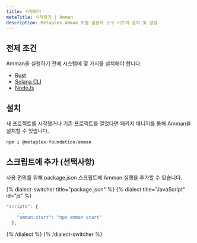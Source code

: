 ```yaml
---
title: 시작하기
metaTitle: 시작하기 | Amman
description: Metaplex Amman 로컬 검증자 도구 키트의 설치 및 설정.
---
```


## 전제 조건

Amman을 실행하기 전에 시스템에 몇 가지를 설치해야 합니다.

- [Rust](https://www.rust-lang.org/tools/install)
- [Solana CLI](https://docs.solanalabs.com/cli/install)
- [NodeJs](https://nodejs.org/en/download)

## 설치

새 프로젝트를 시작했거나 기존 프로젝트를 열었다면 패키지 매니저를 통해 Amman을 설치할 수 있습니다.

```js
npm i @metaplex-foundation/amman
```

## 스크립트에 추가 (선택사항)

사용 편의를 위해 package.json 스크립트에 Amman 실행을 추가할 수 있습니다.

{% dialect-switcher title="package.json" %}
{% dialect title="JavaScript" id="js" %}

```js
"scripts": {
    ...
    "amman:start": "npx amman start"
  },
```
{% /dialect %}
{% /dialect-switcher %}